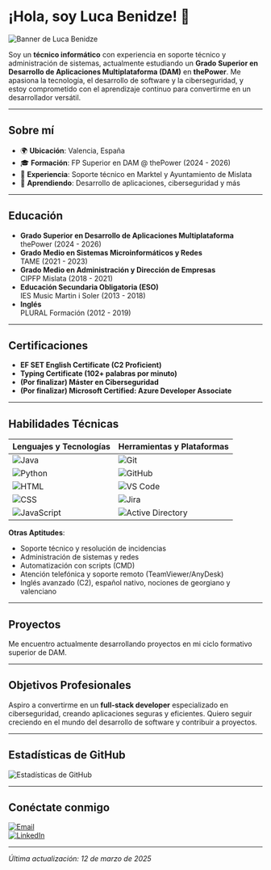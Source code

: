 # ¡Hola, soy Luca Benidze! 👋

![Banner de Luca Benidze](https://via.placeholder.com/800x200.png?text=Luca+Benidze+-+Técnico+Informático+y+Desarrollador+en+Formación) <!-- Reemplaza con tu banner personalizado -->

Soy un **técnico informático** con experiencia en soporte técnico y administración de sistemas, actualmente estudiando un **Grado Superior en Desarrollo de Aplicaciones Multiplataforma (DAM)** en **thePower**. Me apasiona la tecnología, el desarrollo de software y la ciberseguridad, y estoy comprometido con el aprendizaje continuo para convertirme en un desarrollador versátil.

---

## Sobre mí

- 🌍 **Ubicación**: Valencia, España  
- 🎓 **Formación**: FP Superior en DAM @ thePower (2024 - 2026)  
- 💼 **Experiencia**: Soporte técnico en Marktel y Ayuntamiento de Mislata  
- 🌱 **Aprendiendo**: Desarrollo de aplicaciones, ciberseguridad y más

---

## Educación

- **Grado Superior en Desarrollo de Aplicaciones Multiplataforma**  
  thePower (2024 - 2026)  
- **Grado Medio en Sistemas Microinformáticos y Redes**  
  TAME (2021 - 2023)  
- **Grado Medio en Administración y Dirección de Empresas**  
  CIPFP Mislata (2018 - 2021)  
- **Educación Secundaria Obligatoria (ESO)**  
  IES Music Martin i Soler (2013 - 2018)  
- **Inglés**  
  PLURAL Formación (2012 - 2019)

---

## Certificaciones

- **EF SET English Certificate (C2 Proficient)**  
- **Typing Certificate (102+ palabras por minuto)**  
- **(Por finalizar) Máster en Ciberseguridad**  
- **(Por finalizar) Microsoft Certified: Azure Developer Associate**

---

## Habilidades Técnicas

| Lenguajes y Tecnologías        | Herramientas y Plataformas         |
|--------------------------------|------------------------------------|
| ![Java](https://img.shields.io/badge/-Java-007396?style=flat-square&logo=java) | ![Git](https://img.shields.io/badge/-Git-F05032?style=flat-square&logo=git&logoColor=white) |
| ![Python](https://img.shields.io/badge/-Python-3776AB?style=flat-square&logo=python) | ![GitHub](https://img.shields.io/badge/-GitHub-181717?style=flat-square&logo=github) |
| ![HTML](https://img.shields.io/badge/-HTML-E34F26?style=flat-square&logo=html5) | ![VS Code](https://img.shields.io/badge/-VS%20Code-007ACC?style=flat-square&logo=visual-studio-code) |
| ![CSS](https://img.shields.io/badge/-CSS-1572B6?style=flat-square&logo=css3) | ![Jira](https://img.shields.io/badge/-Jira-0052CC?style=flat-square&logo=jira) |
| ![JavaScript](https://img.shields.io/badge/-JavaScript-F7DF1E?style=flat-square&logo=javascript) | ![Active Directory](https://img.shields.io/badge/-Active%20Directory-0078D4?style=flat-square&logo=microsoft) |

**Otras Aptitudes**:  
- Soporte técnico y resolución de incidencias  
- Administración de sistemas y redes  
- Automatización con scripts (CMD)  
- Atención telefónica y soporte remoto (TeamViewer/AnyDesk)  
- Inglés avanzado (C2), español nativo, nociones de georgiano y valenciano

---

## Proyectos

Me encuentro actualmente desarrollando proyectos en mi ciclo formativo superior de DAM.

---

## Objetivos Profesionales

Aspiro a convertirme en un **full-stack developer** especializado en ciberseguridad, creando aplicaciones seguras y eficientes. Quiero seguir creciendo en el mundo del desarrollo de software y contribuir a proyectos.

---

## Estadísticas de GitHub

![Estadísticas de GitHub](https://github-readme-stats.vercel.app/api?username=luucabg&show_icons=true&theme=radical)

---

## Conéctate conmigo

[![Email](https://img.shields.io/badge/Email-lucabenidze@gmail.com-red?style=for-the-badge&logo=gmail)](mailto:contactolucab@gmail.com)  
[![LinkedIn](https://img.shields.io/badge/LinkedIn-lucabenidze-blue?style=for-the-badge&logo=linkedin)](https://www.linkedin.com/in/lucabenidze)  

---

*Última actualización: 12 de marzo de 2025*
